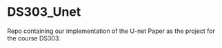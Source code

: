 # DS303_Unet
Repo containing our implementation of the U-net Paper as the project for the course DS303.
